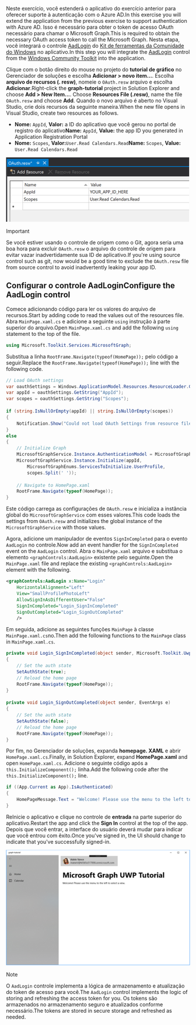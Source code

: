 <!-- markdownlint-disable MD002 MD041 -->

<span data-ttu-id="7a26c-101">Neste exercício, você estenderá o aplicativo do exercício anterior para oferecer suporte à autenticação com o Azure AD.</span><span class="sxs-lookup"><span data-stu-id="7a26c-101">In this exercise you will extend the application from the previous exercise to support authentication with Azure AD.</span></span> <span data-ttu-id="7a26c-102">Isso é necessário para obter o token de acesso OAuth necessário para chamar o Microsoft Graph.</span><span class="sxs-lookup"><span data-stu-id="7a26c-102">This is required to obtain the necessary OAuth access token to call the Microsoft Graph.</span></span> <span data-ttu-id="7a26c-103">Nesta etapa, você integrará o controle [AadLogin](https://docs.microsoft.com/dotnet/api/microsoft.toolkit.uwp.ui.controls.graph.aadlogin?view=win-comm-toolkit-dotnet-stable) do [Kit de ferramentas da Comunidade do Windows](https://github.com/Microsoft/WindowsCommunityToolkit) no aplicativo.</span><span class="sxs-lookup"><span data-stu-id="7a26c-103">In this step you will integrate the [AadLogin](https://docs.microsoft.com/dotnet/api/microsoft.toolkit.uwp.ui.controls.graph.aadlogin?view=win-comm-toolkit-dotnet-stable) control from the [Windows Community Toolkit](https://github.com/Microsoft/WindowsCommunityToolkit) into the application.</span></span>

<span data-ttu-id="7a26c-104">Clique com o botão direito do mouse no projeto do **tutorial de gráfico** no Gerenciador de soluções e escolha **Adicionar > novo item...**. Escolha **arquivo de recursos (. resw)**, nomeie o `OAuth.resw` arquivo e escolha **Adicionar**.</span><span class="sxs-lookup"><span data-stu-id="7a26c-104">Right-click the **graph-tutorial** project in Solution Explorer and choose **Add > New Item...**. Choose **Resources File (.resw)**, name the file `OAuth.resw` and choose **Add**.</span></span> <span data-ttu-id="7a26c-105">Quando o novo arquivo é aberto no Visual Studio, crie dois recursos da seguinte maneira.</span><span class="sxs-lookup"><span data-stu-id="7a26c-105">When the new file opens in Visual Studio, create two resources as follows.</span></span>

- <span data-ttu-id="7a26c-106">**Nome:** `AppId`, **Valor:** a ID do aplicativo que você gerou no portal de registro do aplicativo</span><span class="sxs-lookup"><span data-stu-id="7a26c-106">**Name:** `AppId`, **Value:** the app ID you generated in Application Registration Portal</span></span>
- <span data-ttu-id="7a26c-107">**Nome:** `Scopes`, **Valor:**`User.Read Calendars.Read`</span><span class="sxs-lookup"><span data-stu-id="7a26c-107">**Name:** `Scopes`, **Value:** `User.Read Calendars.Read`</span></span>

![Uma captura de tela do arquivo OAuth. resw no editor do Visual Studio](./images/edit-resources-01.png)

> [!IMPORTANT]
> <span data-ttu-id="7a26c-109">Se você estiver usando o controle de origem como o Git, agora seria uma boa hora para excluir `OAuth.resw` o arquivo do controle de origem para evitar vazar inadvertidamente sua ID de aplicativo.</span><span class="sxs-lookup"><span data-stu-id="7a26c-109">If you're using source control such as git, now would be a good time to exclude the `OAuth.resw` file from source control to avoid inadvertently leaking your app ID.</span></span>

## <a name="configure-the-aadlogin-control"></a><span data-ttu-id="7a26c-110">Configurar o controle AadLogin</span><span class="sxs-lookup"><span data-stu-id="7a26c-110">Configure the AadLogin control</span></span>

<span data-ttu-id="7a26c-111">Comece adicionando código para ler os valores do arquivo de recursos.</span><span class="sxs-lookup"><span data-stu-id="7a26c-111">Start by adding code to read the values out of the resources file.</span></span> <span data-ttu-id="7a26c-112">Abra `MainPage.xaml.cs` e adicione a seguinte `using` instrução à parte superior do arquivo.</span><span class="sxs-lookup"><span data-stu-id="7a26c-112">Open `MainPage.xaml.cs` and add the following `using` statement to the top of the file.</span></span>

```cs
using Microsoft.Toolkit.Services.MicrosoftGraph;
```

<span data-ttu-id="7a26c-113">Substitua a linha `RootFrame.Navigate(typeof(HomePage));` pelo código a seguir.</span><span class="sxs-lookup"><span data-stu-id="7a26c-113">Replace the `RootFrame.Navigate(typeof(HomePage));` line with the following code.</span></span>

```cs
// Load OAuth settings
var oauthSettings = Windows.ApplicationModel.Resources.ResourceLoader.GetForCurrentView("OAuth");
var appId = oauthSettings.GetString("AppId");
var scopes = oauthSettings.GetString("Scopes");

if (string.IsNullOrEmpty(appId) || string.IsNullOrEmpty(scopes))
{
    Notification.Show("Could not load OAuth Settings from resource file.");
}
else
{
    // Initialize Graph
    MicrosoftGraphService.Instance.AuthenticationModel = MicrosoftGraphEnums.AuthenticationModel.V2;
    MicrosoftGraphService.Instance.Initialize(appId,
        MicrosoftGraphEnums.ServicesToInitialize.UserProfile,
        scopes.Split(' '));

    // Navigate to HomePage.xaml
    RootFrame.Navigate(typeof(HomePage));
}
```

<span data-ttu-id="7a26c-114">Este código carrega as configurações de `OAuth.resw` e inicializa a instância global do `MicrosoftGraphService` com esses valores.</span><span class="sxs-lookup"><span data-stu-id="7a26c-114">This code loads the settings from `OAuth.resw` and initializes the global instance of the `MicrosoftGraphService` with those values.</span></span>

<span data-ttu-id="7a26c-115">Agora, adicione um manipulador de eventos `SignInCompleted` para o evento `AadLogin` no controle.</span><span class="sxs-lookup"><span data-stu-id="7a26c-115">Now add an event handler for the `SignInCompleted` event on the `AadLogin` control.</span></span> <span data-ttu-id="7a26c-116">Abra o `MainPage.xaml` arquivo e substitua o elemento `<graphControls:AadLogin>` existente pelo seguinte.</span><span class="sxs-lookup"><span data-stu-id="7a26c-116">Open the `MainPage.xaml` file and replace the existing `<graphControls:AadLogin>` element with the following.</span></span>

```xml
<graphControls:AadLogin x:Name="Login"
    HorizontalAlignment="Left"
    View="SmallProfilePhotoLeft"
    AllowSignInAsDifferentUser="False"
    SignInCompleted="Login_SignInCompleted"
    SignOutCompleted="Login_SignOutCompleted"
    />
```

<span data-ttu-id="7a26c-117">Em seguida, adicione as seguintes funções `MainPage` à classe `MainPage.xaml.cs`no.</span><span class="sxs-lookup"><span data-stu-id="7a26c-117">Then add the following functions to the `MainPage` class in `MainPage.xaml.cs`.</span></span>

```cs
private void Login_SignInCompleted(object sender, Microsoft.Toolkit.Uwp.UI.Controls.Graph.SignInEventArgs e)
{
    // Set the auth state
    SetAuthState(true);
    // Reload the home page
    RootFrame.Navigate(typeof(HomePage));
}

private void Login_SignOutCompleted(object sender, EventArgs e)
{
    // Set the auth state
    SetAuthState(false);
    // Reload the home page
    RootFrame.Navigate(typeof(HomePage));
}
```

<span data-ttu-id="7a26c-118">Por fim, no Gerenciador de soluções, expanda **homepage. XAML** e abrir `HomePage.xaml.cs`.</span><span class="sxs-lookup"><span data-stu-id="7a26c-118">Finally, in Solution Explorer, expand **HomePage.xaml** and open `HomePage.xaml.cs`.</span></span> <span data-ttu-id="7a26c-119">Adicione o seguinte código após a `this.InitializeComponent();` linha.</span><span class="sxs-lookup"><span data-stu-id="7a26c-119">Add the following code after the `this.InitializeComponent();` line.</span></span>

```cs
if ((App.Current as App).IsAuthenticated)
{
    HomePageMessage.Text = "Welcome! Please use the menu to the left to select a view.";
}
```

<span data-ttu-id="7a26c-120">ReInicie o aplicativo e clique no controle de **entrada** na parte superior do aplicativo.</span><span class="sxs-lookup"><span data-stu-id="7a26c-120">Restart the app and click the **Sign In** control at the top of the app.</span></span> <span data-ttu-id="7a26c-121">Depois que você entrar, a interface do usuário deverá mudar para indicar que você entrou com êxito.</span><span class="sxs-lookup"><span data-stu-id="7a26c-121">Once you've signed in, the UI should change to indicate that you've successfully signed-in.</span></span>

![Uma captura de tela do aplicativo após entrar](./images/add-aad-auth-01.png)

> [!NOTE]
> <span data-ttu-id="7a26c-123">O `AadLogin` controle implementa a lógica de armazenamento e atualização do token de acesso para você.</span><span class="sxs-lookup"><span data-stu-id="7a26c-123">The `AadLogin` control implements the logic of storing and refreshing the access token for you.</span></span> <span data-ttu-id="7a26c-124">Os tokens são armazenados no armazenamento seguro e atualizados conforme necessário.</span><span class="sxs-lookup"><span data-stu-id="7a26c-124">The tokens are stored in secure storage and refreshed as needed.</span></span>